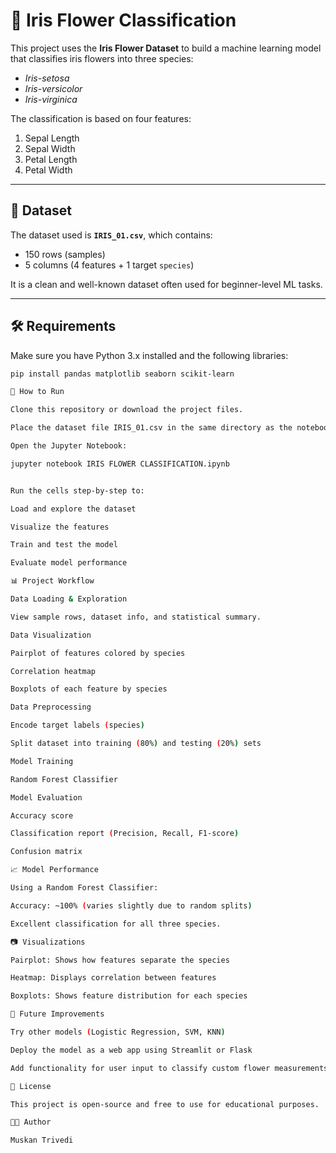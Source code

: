 # 🌸 Iris Flower Classification

This project uses the **Iris Flower Dataset** to build a machine learning model that classifies iris flowers into three species:  
- *Iris-setosa*  
- *Iris-versicolor*  
- *Iris-virginica*

The classification is based on four features:
1. Sepal Length
2. Sepal Width
3. Petal Length
4. Petal Width

---

## 📂 Dataset
The dataset used is **`IRIS_01.csv`**, which contains:
- 150 rows (samples)
- 5 columns (4 features + 1 target `species`)

It is a clean and well-known dataset often used for beginner-level ML tasks.

---

## 🛠️ Requirements
Make sure you have Python 3.x installed and the following libraries:

```bash
pip install pandas matplotlib seaborn scikit-learn

🚀 How to Run

Clone this repository or download the project files.

Place the dataset file IRIS_01.csv in the same directory as the notebook.

Open the Jupyter Notebook:

jupyter notebook IRIS FLOWER CLASSIFICATION.ipynb


Run the cells step-by-step to:

Load and explore the dataset

Visualize the features

Train and test the model

Evaluate model performance

📊 Project Workflow

Data Loading & Exploration

View sample rows, dataset info, and statistical summary.

Data Visualization

Pairplot of features colored by species

Correlation heatmap

Boxplots of each feature by species

Data Preprocessing

Encode target labels (species)

Split dataset into training (80%) and testing (20%) sets

Model Training

Random Forest Classifier

Model Evaluation

Accuracy score

Classification report (Precision, Recall, F1-score)

Confusion matrix

📈 Model Performance

Using a Random Forest Classifier:

Accuracy: ~100% (varies slightly due to random splits)

Excellent classification for all three species.

📷 Visualizations

Pairplot: Shows how features separate the species

Heatmap: Displays correlation between features

Boxplots: Shows feature distribution for each species

📌 Future Improvements

Try other models (Logistic Regression, SVM, KNN)

Deploy the model as a web app using Streamlit or Flask

Add functionality for user input to classify custom flower measurements

📜 License

This project is open-source and free to use for educational purposes.

👩‍💻 Author

Muskan Trivedi